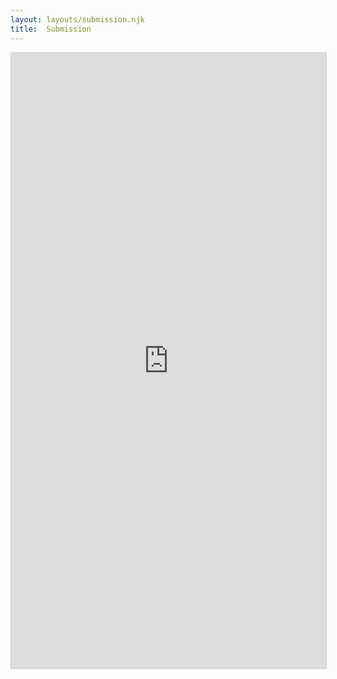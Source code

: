 ```yaml
---
layout: layouts/submission.njk
title:  Submission
---
```


<script src="https://static.airtable.com/js/embed/embed_snippet_v1.js"></script><iframe class="airtable-embed airtable-dynamic-height" src="https://airtable.com/embed/shr4Hkt42JtBiqaNk?backgroundColor=purple" frameborder="0" onmousewheel="" width="100%" height="985" style="background: transparent; border: 1px solid #ccc;"></iframe>
